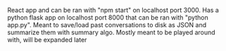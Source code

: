 React app and can be ran with "npm start" on localhost port 3000. Has a python flask app on localhost port 8000 that can be ran with "python app.py". Meant to save/load past conversations to disk as JSON and summarize them with summary algo. Mostly meant to be played around with, will be expanded later
